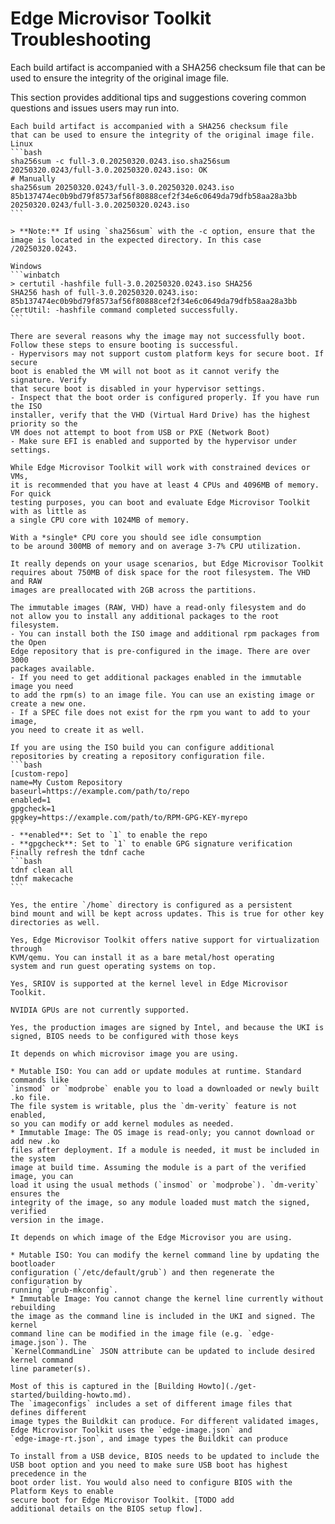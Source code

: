 # Edge Microvisor Toolkit Troubleshooting

Each build artifact is accompanied with a SHA256 checksum file
that can be used to ensure the integrity of the original image file.

This section provides additional tips and suggestions covering common questions
and issues users may run into.


````{dropdown} How do I verify the integrity of a microvisor image?
Each build artifact is accompanied with a SHA256 checksum file
that can be used to ensure the integrity of the original image file.
Linux
```bash
sha256sum -c full-3.0.20250320.0243.iso.sha256sum
20250320.0243/full-3.0.20250320.0243.iso: OK
# Manually
sha256sum 20250320.0243/full-3.0.20250320.0243.iso
85b137474ec0b9bd79f8573af56f80888cef2f34e6c0649da79dfb58aa28a3bb  20250320.0243/full-3.0.20250320.0243.iso
```

> **Note:** If using `sha256sum` with the -c option, ensure that the image is located in the expected directory. In this case /20250320.0243.

Windows
```winbatch
> certutil -hashfile full-3.0.20250320.0243.iso SHA256
SHA256 hash of full-3.0.20250320.0243.iso:
85b137474ec0b9bd79f8573af56f80888cef2f34e6c0649da79dfb58aa28a3bb
CertUtil: -hashfile command completed successfully.
```
````

````{dropdown} Edge Microvisor Toolkit does not boot. I'm trying to run it as a VM.
There are several reasons why the image may not successfully boot.
Follow these steps to ensure booting is successful.
- Hypervisors may not support custom platform keys for secure boot. If secure
boot is enabled the VM will not boot as it cannot verify the signature. Verify
that secure boot is disabled in your hypervisor settings.
- Inspect that the boot order is configured properly. If you have run the ISO
installer, verify that the VHD (Virtual Hard Drive) has the highest priority so the
VM does not attempt to boot from USB or PXE (Network Boot)
- Make sure EFI is enabled and supported by the hypervisor under settings.
````


````{dropdown} How many CPUs and how much memory should I allocate?
While Edge Microvisor Toolkit will work with constrained devices or VMs,
it is recommended that you have at least 4 CPUs and 4096MB of memory. For quick
testing purposes, you can boot and evaluate Edge Microvisor Toolkit with as little as
a single CPU core with 1024MB of memory.
````


````{dropdown} How much CPU and memory does Edge Microvisor Toolkit consume when idle?
With a *single* CPU core you should see idle consumption
to be around 300MB of memory and on average 3-7% CPU utilization.
````


````{dropdown} How much disk space do I need to allocate for Edge Microvisor Toolkit?
It really depends on your usage scenarios, but Edge Microvisor Toolkit
requires about 750MB of disk space for the root filesystem. The VHD and RAW
images are preallocated with 2GB across the partitions.
````


````{dropdown} How do I install additional rpm packages?
The immutable images (RAW, VHD) have a read-only filesystem and do
not allow you to install any additional packages to the root filesystem.
- You can install both the ISO image and additional rpm packages from the Open
Edge repository that is pre-configured in the image. There are over 3000
packages available.
- If you need to get additional packages enabled in the immutable image you need
to add the rpm(s) to an image file. You can use an existing image or create a new one.
- If a SPEC file does not exist for the rpm you want to add to your image,
you need to create it as well.
````


````{dropdown} I have an rpm that is not available in Open Edge repository, how do I install it?
If you are using the ISO build you can configure additional
repositories by creating a repository configuration file.
```bash
[custom-repo]
name=My Custom Repository
baseurl=https://example.com/path/to/repo
enabled=1
gpgcheck=1
gpgkey=https://example.com/path/to/RPM-GPG-KEY-myrepo
```
- **enabled**: Set to `1` to enable the repo
- **gpgcheck**: Set to `1` to enable GPG signature verification
Finally refresh the tdnf cache
```bash
tdnf clean all
tdnf makecache
```
````


````{dropdown} Will my home directory be saved if I perform an update of Edge Microvisor Toolkit?
Yes, the entire `/home` directory is configured as a persistent
bind mount and will be kept across updates. This is true for other key
directories as well.
````


````{dropdown} Is virtualization supported in Edge Microvisor Toolkit?
Yes, Edge Microvisor Toolkit offers native support for virtualization through
KVM/qemu. You can install it as a bare metal/host operating
system and run guest operating systems on top.
````


````{dropdown} Is SRIOV supported in Edge Microvisor Toolkit?
Yes, SRIOV is supported at the kernel level in Edge Microvisor Toolkit.
````


````{dropdown} Does Edge Microvisor Toolkit support NVIDIA GPUs?
NVIDIA GPUs are not currently supported.
````


````{dropdown} Are the microvisor images signed?
Yes, the production images are signed by Intel, and because the UKI is
signed, BIOS needs to be configured with those keys
````


````{dropdown} How do I add a Kernel module (.ko) file?
It depends on which microvisor image you are using.

* Mutable ISO: You can add or update modules at runtime. Standard commands like
`insmod` or `modprobe` enable you to load a downloaded or newly built .ko file.
The file system is writable, plus the `dm‑verity` feature is not enabled,
so you can modify or add kernel modules as needed.
* Immutable Image: The OS image is read-only; you cannot download or add new .ko
files after deployment. If a module is needed, it must be included in the system
image at build time. Assuming the module is a part of the verified image, you can
load it using the usual methods (`insmod` or `modprobe`). `dm‑verity` ensures the
integrity of the image, so any module loaded must match the signed, verified
version in the image.
````

````{dropdown} How do I change the kernel command line (e.g. Huge Pages)?
It depends on which image of the Edge Microvisor you are using.

* Mutable ISO: You can modify the kernel command line by updating the bootloader
configuration (`/etc/default/grub`) and then regenerate the configuration by
running `grub-mkconfig`.
* Immutable Image: You cannot change the kernel line currently without rebuilding
the image as the command line is included in the UKI and signed. The kernel
command line can be modified in the image file (e.g. `edge-image.json`). The
`KernelCommandLine` JSON attribute can be updated to include desired kernel command
line parameter(s).
````

````{dropdown} What do the many JSON files in imageconfigs do? Which needs to be modified for the ISO or the immutable Edge Microvisor Toolkit?
Most of this is captured in the [Building Howto](./get-started/building-howto.md).
The `imageconfigs` includes a set of different image files that defines different
image types the Buildkit can produce. For different validated images, Edge Microvisor Toolkit uses the `edge-image.json` and
`edge-image-rt.json`, and image types the Buildkit can produce
````

````{dropdown} What changes are needed on the BIOS to support Edge Microvisor Toolkit?
To install from a USB device, BIOS needs to be updated to include the
USB boot option and you need to make sure USB boot has highest precedence in the
boot order list. You would also need to configure BIOS with the Platform Keys to enable
secure boot for Edge Microvisor Toolkit. [TODO add
additional details on the BIOS setup flow].
````